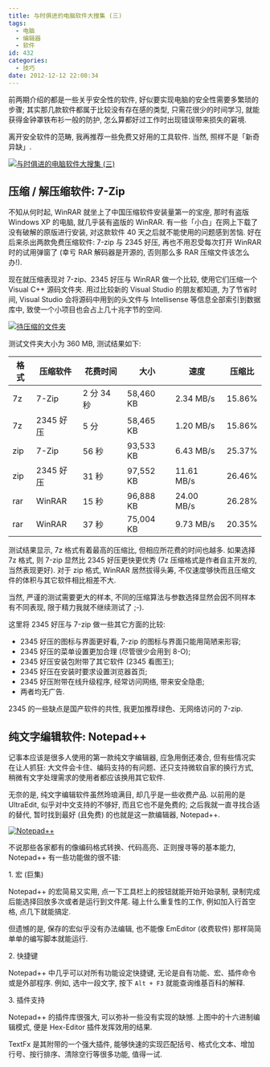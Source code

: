 ```yaml
---
title: 与时俱进的电脑软件大搜集 (三)
tags:
  - 电脑
  - 编辑器
  - 软件
id: 432
categories:
  - 技巧
date: 2012-12-12 22:08:34
---
```


前两期介绍的都是一些关乎安全性的软件, 好似要实现电脑的安全性需要多繁琐的步骤; 其实那几款软件都属于比较没有存在感的类型, 只需花很少的时间学习, 就能获得金钟罩铁布衫一般的防护, 怎么算都好过工作时出现错误带来损失的窘境.

离开安全软件的范畴, 我再推荐一些免费又好用的工具软件. 当然, 照样不是「新奇异缺」.

[![与时俱进的电脑软件大搜集 (三)](//beamnote-img.oss-cn-shanghai.aliyuncs.com/2012/computer-software-collection-3.jpg)](//beamnote-img.oss-cn-shanghai.aliyuncs.com/2012/computer-software-collection-3.jpg)<!-- more -->

## 压缩 / 解压缩软件: 7-Zip

不知从何时起, WinRAR 就坐上了中国压缩软件安装量第一的宝座, 那时有盗版 Windows XP 的电脑, 就几乎装有盗版的 WinRAR. 有一些「小白」在网上下载了没有破解的原版进行安装, 对这款软件 40 天之后就不能使用的问题感到苦恼. 好在后来杀出两款免费压缩软件: 7-zip 与 2345 好压, 再也不用忍受每次打开 WinRAR 时的试用弹窗了 (幸亏 RAR 解码器是开源的, 否则那么多 RAR 压缩文件该怎么办\!).

现在就压缩表现对 7-zip、2345 好压与 WinRAR 做一个比较, 使用它们压缩一个 Visual C++ 源码文件夹. 用过比较新的 Visual Studio 的朋友都知道, 为了节省时间, Visual Studio 会将源码中用到的头文件与 Intellisense 等信息全部索引到数据库中, 致使一个小项目也会占上几十兆字节的空间.

[![待压缩的文件夹](//beamnote-img.oss-cn-shanghai.aliyuncs.com/2012/folder_to_be_compressed.png)](//beamnote-img.oss-cn-shanghai.aliyuncs.com/2012/folder_to_be_compressed.png)

测试文件夹大小为 360 MB, 测试结果如下:

| 格式 | 压缩软件   | 花费时间    | 大小      | 速度        | 压缩比 |
|------|-----------|------------|-----------|------------|--------|
| 7z   | 7-Zip     | 2 分 34 秒 | 58,460 KB | 2.34 MB/s  | 15.86% |
| 7z   | 2345 好压 | 5 分       | 58,465 KB | 1.20 MB/s  | 15.86% |
| zip  | 7-Zip     | 56 秒      | 93,533 KB | 6.43 MB/s  | 25.37% |
| zip  | 2345 好压 | 31 秒      | 97,552 KB | 11.61 MB/s | 26.46% |
| rar  | WinRAR    | 15 秒      | 96,888 KB | 24.00 MB/s | 26.28% |
| rar  | WinRAR    | 37 秒      | 75,004 KB | 9.73 MB/s  | 20.35% |

测试结果显示, 7z 格式有着最高的压缩比, 但相应所花费的时间也越多. 如果选择 7z 格式, 则 7-zip 显然比 2345 好压更快更优秀 (7z 压缩格式是作者自主开发的, 当然表现更好). 对于 zip 格式, WinRAR 居然拔得头筹, 不仅速度够快而且压缩文件的体积与其它软件相比相差不大.

当然, 严谨的测试需要更大的样本, 不同的压缩算法与参数选择显然会因不同样本有不同表现, 限于精力我就不继续测试了 ;-).

这里将 2345 好压与 7-zip 做一些其它方面的比较:

* 2345 好压的图标与界面更好看, 7-zip 的图标与界面只能用简陋来形容;
* 2345 好压的菜单设置更加合理 (尽管很少会用到 8-O);
* 2345 好压安装包附带了其它软件 (2345 看图王);
* 2345 好压在安装时要求设置浏览器首页;
* 2345 好压附带在线升级程序, 经常访问网络, 带来安全隐患;
* 两者均无广告.

2345 的一些缺点是国产软件的共性, 我更加推荐绿色、无网络访问的 7-zip.

## 纯文字编辑软件: Notepad++

记事本应该是很多人使用的第一款纯文字编辑器, 应急用倒还凑合, 但有些情况实在让人抓狂: 大文件会卡住、编码支持的有问题、还只支持微软自家的换行方式, 稍微有文字处理需求的使用者都应该换用其它软件.

无奈的是, 纯文字编辑软件虽然玲琅满目, 却几乎是一些收费产品. 以前用的是 UltraEdit, 似乎对中文支持的不够好, 而且它也不是免费的; 之后我就一直寻找合适的替代, 暂时找到最好 (且免费) 的也就是这一款编辑器, Notepad++.

[![Notepad++](//beamnote-img.oss-cn-shanghai.aliyuncs.com/2012/notepad++.png)](//beamnote-img.oss-cn-shanghai.aliyuncs.com/2012/notepad++.png)

不说那些各家都有的像编码格式转换、代码高亮、正则搜寻等的基本能力, Notepad++ 有一些功能做的很不错:

1\. 宏 (巨集)

Notepad++ 的宏简易又实用, 点一下工具栏上的按钮就能开始开始录制, 录制完成后能选择回放多次或者是运行到文件尾. 碰上什么重复性的工作, 例如加入行首空格, 点几下就能搞定.

但遗憾的是, 保存的宏似乎没有办法编辑, 也不能像 EmEditor (收费软件) 那样简简单单的编写脚本就能运行.

2\. 快捷键

Notepad++ 中几乎可以对所有功能设定快捷键, 无论是自有功能、宏、插件命令或是外部程序. 例如, 选中一段文字, 按下 `Alt + F3` 就能查询维基百科的解释.

3\. 插件支持

Notepad++ 的插件库很强大, 可以弥补一些没有实现的缺憾. 上图中的十六进制编辑模式, 便是 Hex-Editor 插件发挥效用的结果.

TextFx 是其附带的一个强大插件, 能够快速的实现匹配括号、格式化文本、增加行号、按行排序、清除空行等很多功能, 值得一试.
